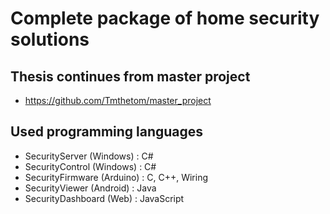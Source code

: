 # Complete package of home security solutions

## Thesis continues from master project
* https://github.com/Tmthetom/master_project

## Used programming languages
* SecurityServer (Windows)		: C#
* SecurityControl (Windows)		: C#
* SecurityFirmware (Arduino)	: C, C++, Wiring
* SecurityViewer (Android)		: Java
* SecurityDashboard (Web)		: JavaScript
